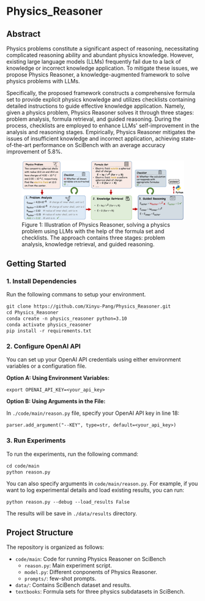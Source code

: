 # Physics_Reasoner

## Abstract
Physics problems constitute a significant aspect of reasoning, necessitating complicated reasoning ability and abundant physics knowledge.
However, existing large language models (LLMs) frequently fail due to a lack of knowledge or incorrect knowledge application.
To mitigate these issues, we propose Physics Reasoner, a knowledge-augmented framework to solve physics problems with LLMs.

Specifically, the proposed framework constructs a comprehensive formula set to provide explicit physics knowledge and utilizes checklists containing detailed instructions to guide effective knowledge application.
Namely, given a physics problem, Physics Reasoner solves it through three stages: problem analysis, formula retrieval, and guided reasoning. 
During the process, checklists are employed to enhance LLMs' self-improvement in the analysis and reasoning stages. 
Empirically, Physics Reasoner mitigates the issues of insufficient knowledge and incorrect application, achieving state-of-the-art performance on SciBench with an average accuracy improvement of 5.8\%.


<figure>
    <img src="./images/method.jpg" alt="Method Image">
    <figcaption> Figure 1: Illustration of Physics Reasoner, solving a physics problem using LLMs with the help of the formula set and checklists. The approach contains three stages: problem analysis, knowledge retrieval, and guided reasoning.
</figure>



## Getting Started
### 1. Install Dependencies
Run the following commans to setup your environment.
```
git clone https://github.com/Xinyu-Pang/Physics_Reasoner.git
cd Physics_Reasoner
conda create -n physics_reasoner python=3.10
conda activate physics_reasoner
pip install -r requirements.txt
```

### 2. Configure OpenAI API
You can set up your OpenAI API credentials using either environment variables or a configuration file.

**Option A: Using Environment Variables:**
```
export OPENAI_API_KEY=<your_api_key>
```

**Option B: Using Arguments in the File:**  

In `./code/main/reason.py` file, specify your OpenAI API key in line 18:
```
parser.add_argument("--KEY", type=str, default=<your_api_key>)
```

### 3. Run Experiments
To run the experiments, run the following command:
```
cd code/main
python reason.py
```
You can also specify arguments in `code/main/reason.py`. For example, if you want to log experimental details and load existing results, you can run:
```
python reason.py --debug --load_results False
```
The results will be save in `./data/results` directory.
                                  
## Project Structure
The repository is organized as follows:
- `code/main`: Code for running Physics Reasoner on SciBench
    - `reason.py`: Main experiment script.
    - `model.py`: Different conponents of Physics Reasoner.
    - `prompts/`: few-shot prompts.
- `data/`: Contains SciBench dataset and results.
- `textbooks`: Formula sets for three physics subdatasets in SciBench.
